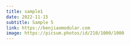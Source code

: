 ```yaml
---
title: sample1
date: 2022-11-15
subtitle: Sample 5
link: https://benjiaomodular.com
image: https://picsum.photos/id/210/1000/1000
---
```

